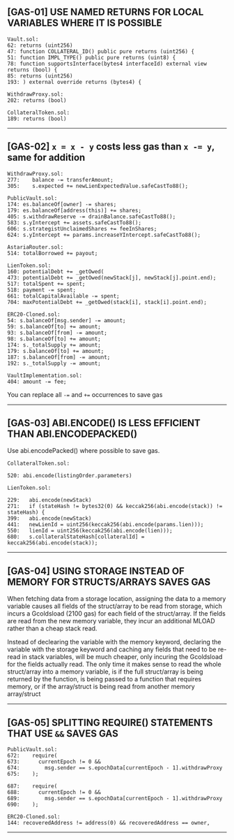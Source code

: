 ## [GAS-01] USE NAMED RETURNS FOR LOCAL VARIABLES WHERE IT IS POSSIBLE
```
Vault.sol:
62: returns (uint256)
47: function COLLATERAL_ID() public pure returns (uint256) {
51: function IMPL_TYPE() public pure returns (uint8) {
78: function supportsInterface(bytes4 interfaceId) external view returns (bool) { 
85: returns (uint256)
193: ) external override returns (bytes4) {

WithdrawProxy.sol:
202: returns (bool)

CollateralToken.sol:
189: returns (bool)

```

***

## [GAS-02] `x = x - y` costs less gas than `x -= y`, same for addition

```
WithdrawProxy.sol:
277: 	balance -= transferAmount;
305: 	s.expected += newLienExpectedValue.safeCastTo88();

PublicVault.sol:
174: es.balanceOf[owner] -= shares;
179: es.balanceOf[address(this)] += shares;
405: s.withdrawReserve -= drainBalance.safeCastTo88();
583: s.yIntercept += assets.safeCastTo88();
606: s.strategistUnclaimedShares += feeInShares;
624: s.yIntercept += params.increaseYIntercept.safeCastTo88();

AstariaRouter.sol:
514: totalBorrowed += payout;

LienToken.sol:
160: potentialDebt += _getOwed(
473: potentialDebt += _getOwed(newStack[j], newStack[j].point.end);
517: totalSpent += spent;
518: payment -= spent;
661: totalCapitalAvailable -= spent;
704: maxPotentialDebt += _getOwed(stack[i], stack[i].point.end);

ERC20-Cloned.sol:
54: s.balanceOf[msg.sender] -= amount;
59: s.balanceOf[to] += amount;
93: s.balanceOf[from] -= amount;
98: s.balanceOf[to] += amount;
174: s._totalSupply += amount;
179: s.balanceOf[to] += amount;
187: s.balanceOf[from] -= amount;
192: s._totalSupply -= amount;

VaultImplementation.sol:
404: amount -= fee;
```

You can replace all `-=` and `+=` occurrences to save gas

***

## [GAS-03] ABI.ENCODE() IS LESS EFFICIENT THAN ABI.ENCODEPACKED()

Use abi.encodePacked() where possible to save gas.

`CollateralToken.sol:`
```
520: abi.encode(listingOrder.parameters)
```

`LienToken.sol:`
```
229:   abi.encode(newStack)
271:   if (stateHash != bytes32(0) && keccak256(abi.encode(stack)) != stateHash) {
399:   abi.encode(newStack)
441:   newLienId = uint256(keccak256(abi.encode(params.lien)));
550:   lienId = uint256(keccak256(abi.encode(lien)));
680:   s.collateralStateHash[collateralId] = keccak256(abi.encode(stack));
```
***

## [GAS-04] USING STORAGE INSTEAD OF MEMORY FOR STRUCTS/ARRAYS SAVES GAS

When fetching data from a storage location, assigning the data to a memory variable causes all fields of the struct/array to be read from storage, which incurs a Gcoldsload (2100 gas) for each field of the struct/array. If the fields are read from the new memory variable, they incur an additional MLOAD rather than a cheap stack read.

Instead of declearing the variable with the memory keyword, declaring the variable with the storage keyword and caching any fields that need to be re-read in stack variables, will be much cheaper, only incuring the Gcoldsload for the fields actually read. The only time it makes sense to read the whole struct/array into a memory variable, is if the full struct/array is being returned by the function, is being passed to a function that requires memory, or if the array/struct is being read from another memory array/struct
***

## [GAS-05] SPLITTING REQUIRE() STATEMENTS THAT USE `&&` SAVES GAS
```
PublicVault.sol:
672:    require(
673:      currentEpoch != 0 &&
674:        msg.sender == s.epochData[currentEpoch - 1].withdrawProxy
675:    );

687:    require(
688:      currentEpoch != 0 &&
689:        msg.sender == s.epochData[currentEpoch - 1].withdrawProxy
690:    );

ERC20-Cloned.sol:
144: recoveredAddress != address(0) && recoveredAddress == owner,
```
***

